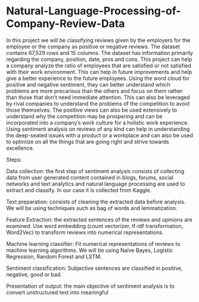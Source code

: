 # Natural-Language-Processing-of-Company-Review-Data
In this project we will be classifying reviews given by the employers for the employee or the company as positive or negative reviews. The dataset contains 67,529 rows and 15 columns. The dataset has information primarily regarding the company, position, date, pros and cons. This project can help a company analyze the ratio of employees that are satisfied or not satisfied with their work environment. This can help in future improvements and help give a better experience to the future employees. Using the word cloud for positive and negative sentiment, they can better understand which problems are more precarious than the others and focus on them rather than those that don’t need immediate attention. This can also be leveraged by rival companies to understand the problems of the competition to avoid those themselves. The positive views can also be used extensively to understand why the competition may be prospering and can be incorporated into a company’s work culture for a holistic work experience. Using sentiment analysis on reviews of any kind can help in understanding the deep-seated issues with a product or a workplace and can also be used to optimize on all the things that are going right and strive towards excellence.

Steps:

Data collection: the first step of sentiment analysis consists of collecting data from user generated content contained in blogs, forums, social networks and text analytics and natural language processing are used to extract and classify. In our case it is collected from Kaggle.

Text preparation: consists of cleaning the extracted data before analysis. We will be using techniques such as bag of words and lemmatization.

Feature Extraction: the extracted sentences of the reviews and opinions are examined. Use word embedding (count vectorizer, tf-idf transformation, Word2Vec) to transform reviews into numerical representations.

Machine learning classifier: Fit numerical representations of reviews to machine learning algorithms. We will be using Naïve Bayes, Logistic Regression, Random Forest and LSTM.

Sentiment classification: Subjective sentences are classified in positive, negative, good or bad.

Presentation of output: the main objective of sentiment analysis is to convert unstructured text into meaningful

